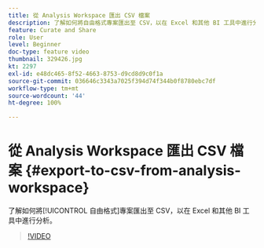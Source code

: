 ```yaml
---
title: 從 Analysis Workspace 匯出 CSV 檔案
description: 了解如何將自由格式專案匯出至 CSV，以在 Excel 和其他 BI 工具中進行分析。
feature: Curate and Share
role: User
level: Beginner
doc-type: feature video
thumbnail: 329426.jpg
kt: 2297
exl-id: e48dc465-8f52-4663-8753-d9cd8d9c0f1a
source-git-commit: 036646c3343a7025f394d74f344b0f8780ebc7df
workflow-type: tm+mt
source-wordcount: '44'
ht-degree: 100%

---
```


# 從 Analysis Workspace 匯出 CSV 檔案 {#export-to-csv-from-analysis-workspace}

了解如何將[!UICONTROL 自由格式]專案匯出至 CSV，以在 Excel 和其他 BI 工具中進行分析。

>[!VIDEO](https://video.tv.adobe.com/v/24712/?quality=12)
